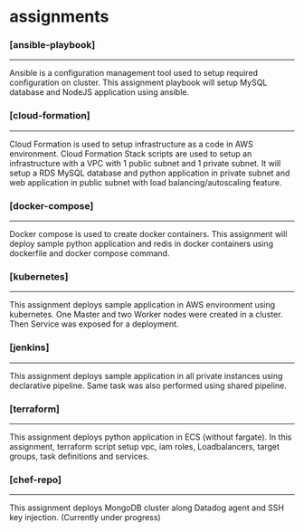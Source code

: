 # assignments
### [ansible-playbook]
---
Ansible is a configuration management tool used to setup required configuration on cluster.
This assignment playbook will setup MySQL database and NodeJS application using ansible.

### [cloud-formation]
---
Cloud Formation is used to setup infrastructure as a code in AWS environment.
Cloud Formation Stack scripts are used to setup an infrastructure with a VPC with 1 public subnet and 1 private subnet. It will setup a RDS MySQL database and python application in private subnet and web application in public subnet with load balancing/autoscaling feature.

### [docker-compose]
---
Docker compose is used to create docker containers. This assignment will deploy sample python application and redis in docker containers using dockerfile and docker compose command.

### [kubernetes]
---
This assignment deploys sample application in AWS environment using kubernetes. One Master and two Worker nodes were created in a cluster. Then Service was exposed for a deployment.

### [jenkins]
---
This assignment deploys sample application in all private instances using declarative pipeline. Same task was also performed using shared pipeline.

### [terraform]
---
This assignment deploys python application in ECS (without fargate).  In this assignment, terraform script setup vpc, iam roles, Loadbalancers, target groups, task definitions and services.

### [chef-repo]
---
This assignment deploys MongoDB cluster along Datadog agent and SSH key injection. (Currently under progress)
